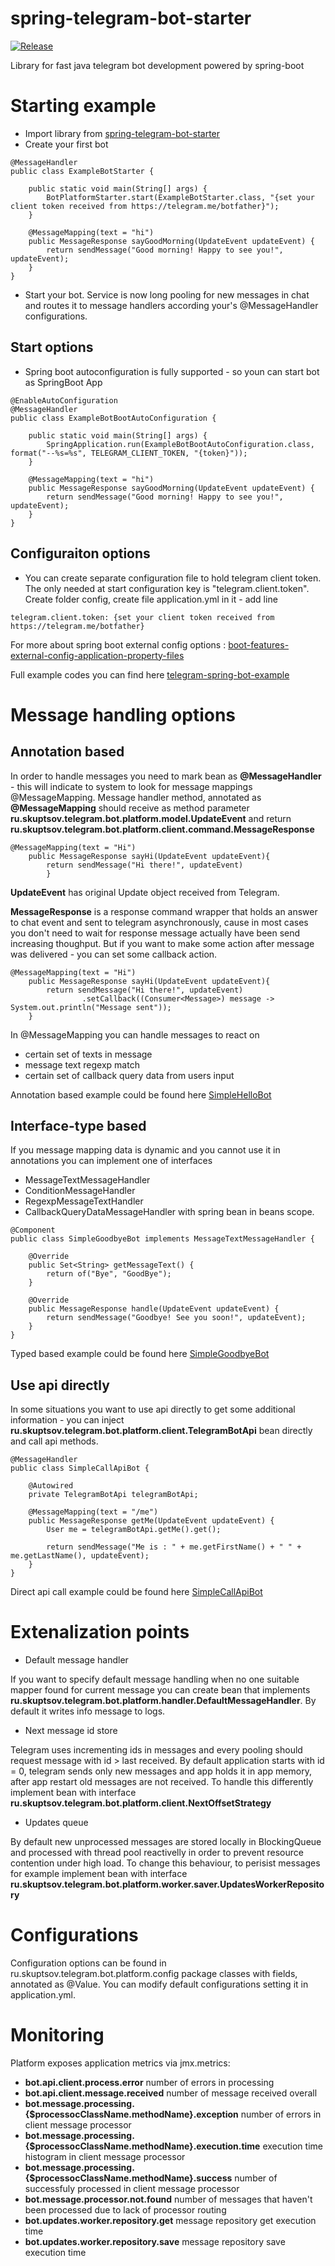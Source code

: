 # spring-telegram-bot-starter

[![Release](https://jitpack.io/v/kuptservol/spring-telegram-bot-starter.svg)](https://jitpack.io/#kuptservol/spring-telegram-bot-starter)

Library for fast java telegram bot development powered by spring-boot

# Starting example
- Import library from [spring-telegram-bot-starter](https://jitpack.io/#kuptservol/spring-telegram-bot-starter/v1.3)
- Create your first bot
```
@MessageHandler
public class ExampleBotStarter {

    public static void main(String[] args) {
        BotPlatformStarter.start(ExampleBotStarter.class, "{set your client token received from https://telegram.me/botfather}");
    }

    @MessageMapping(text = "hi")
    public MessageResponse sayGoodMorning(UpdateEvent updateEvent) {
        return sendMessage("Good morning! Happy to see you!", updateEvent);
    }
}
```

- Start your bot. Service is now long pooling for new messages in chat and routes it to message handlers according your's @MessageHandler configurations.


## Start options
- Spring boot autoconfiguration is fully supported - so youn can start bot as SpringBoot App
```
@EnableAutoConfiguration
@MessageHandler
public class ExampleBotBootAutoConfiguration {

    public static void main(String[] args) {
        SpringApplication.run(ExampleBotBootAutoConfiguration.class, format("--%s=%s", TELEGRAM_CLIENT_TOKEN, "{token}"));
    }

    @MessageMapping(text = "hi")
    public MessageResponse sayGoodMorning(UpdateEvent updateEvent) {
        return sendMessage("Good morning! Happy to see you!", updateEvent);
    }
}
```

## Configuraiton options
- You can create separate configuration file to hold telegram client token. The only needed at start configuration key is "telegram.client.token". Create folder config, create file application.yml in it - add line 
```
telegram.client.token: {set your client token received from https://telegram.me/botfather}
```
For more about spring boot external config options : 
[boot-features-external-config-application-property-files](http://docs.spring.io/spring-boot/docs/current/reference/html/boot-features-external-config.html#boot-features-external-config-application-property-files)

Full example codes you can find here [telegram-spring-bot-example](https://github.com/kuptservol/telegram-spring-bot-example)

# Message handling options
## Annotation based

In order to handle messages you need to mark bean as **@MessageHandler** - this will indicate to system to look for message mappings @MessageMapping. Message handler method, annotated as **@MessageMapping** should receive as method parameter **ru.skuptsov.telegram.bot.platform.model.UpdateEvent** and return **ru.skuptsov.telegram.bot.platform.client.command.MessageResponse**
```
@MessageMapping(text = "Hi")
    public MessageResponse sayHi(UpdateEvent updateEvent){
        return sendMessage("Hi there!", updateEvent)
        }
```

**UpdateEvent** has original Update object received from Telegram.

**MessageResponse** is a response command wrapper that holds an answer to chat event and sent to telegram asynchronously, cause in most cases you don't need to wait for response message actually have been send increasing thoughput.
But if you want to make some action after message was delivered - you can set some callback action.
```
@MessageMapping(text = "Hi")
    public MessageResponse sayHi(UpdateEvent updateEvent){
        return sendMessage("Hi there!", updateEvent)
                .setCallback((Consumer<Message>) message -> System.out.println("Message sent"));
    }
```

In @MessageMapping you can handle messages to react on
- certain set of texts in message
- message text regexp match
- certain set of callback query data from users input

Annotation based example could be found here [SimpleHelloBot](https://github.com/kuptservol/telegram-spring-bot-example/blob/master/src/main/java/skuptsov/example/bot/impl/SimpleHelloBot.java)

## Interface-type based

If you message mapping data is dynamic and you cannot use it in annotations you can implement one of interfaces 
- MessageTextMessageHandler
- ConditionMessageHandler
- RegexpMessageTextHandler
- CallbackQueryDataMessageHandler
with spring bean in beans scope.

```
@Component
public class SimpleGoodbyeBot implements MessageTextMessageHandler {

    @Override
    public Set<String> getMessageText() {
        return of("Bye", "GoodBye");
    }

    @Override
    public MessageResponse handle(UpdateEvent updateEvent) {
        return sendMessage("Goodbye! See you soon!", updateEvent);
    }
}
```

Typed based example could be found here [SimpleGoodbyeBot](https://github.com/kuptservol/telegram-spring-bot-example/blob/master/src/main/java/skuptsov/example/bot/impl/SimpleGoodbyeBot.java)
## Use api directly

In some situations you want to use api directly to get some additional information - you can inject **ru.skuptsov.telegram.bot.platform.client.TelegramBotApi** bean directly and call api methods.

```
@MessageHandler
public class SimpleCallApiBot {

    @Autowired
    private TelegramBotApi telegramBotApi;

    @MessageMapping(text = "/me")
    public MessageResponse getMe(UpdateEvent updateEvent) {
        User me = telegramBotApi.getMe().get();

        return sendMessage("Me is : " + me.getFirstName() + " " + me.getLastName(), updateEvent);
    }
}
```
Direct api call example could be found here [SimpleCallApiBot](https://github.com/kuptservol/telegram-spring-bot-example/blob/master/src/main/java/skuptsov/example/bot/impl/SimpleCallApiBot.java)

# Extenalization points
- Default message handler

If you want to specify default message handling when no one suitable mapper found for current message you can create bean that implements **ru.skuptsov.telegram.bot.platform.handler.DefaultMessageHandler**. By default it writes info message to logs.

- Next message id store

Telegram uses incrementing ids in messages and every pooling should request message with id > last received. By default application starts with id = 0, telegram sends only new messages and app holds it in app memory, after app restart old messages are not received. To handle this differently implement bean with interface **ru.skuptsov.telegram.bot.platform.client.NextOffsetStrategy**

- Updates queue 

By default new unprocessed messages are stored locally in BlockingQueue and processed with thread pool reactivelly in order to prevent resource contention under high load. To change this behaviour, to perisist messages for example implement bean with interface **ru.skuptsov.telegram.bot.platform.worker.saver.UpdatesWorkerRepository**

# Configurations 

Configuration options can be found in ru.skuptsov.telegram.bot.platform.config package classes with fields, annotated as @Value. You can modify default configurations setting it in application.yml.

# Monitoring

Platform exposes application metrics via jmx.metrics:

- **bot.api.client.process.error** number of errors in processing
- **bot.api.client.message.received** number of message received overall
- **bot.message.processing.{$processocClassName.methodName}.exception** number of errors in client message processor
- **bot.message.processing.{$processocClassName.methodName}.execution.time** execution time histogram in client message processor
- **bot.message.processing.{$processocClassName.methodName}.success** number of successfuly processed in client message processor
- **bot.message.processor.not.found** number of messages that haven't been processed due to lack of processor routing
- **bot.updates.worker.repository.get** message repository get execution time
- **bot.updates.worker.repository.save** message repository save execution time

